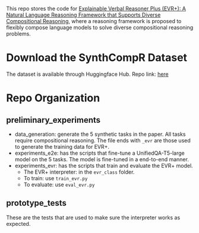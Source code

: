 This repo stores the code for [Explainable Verbal Reasoner Plus (EVR+): A Natural Language Reasoning Framework that Supports Diverse Compositional Reasoning](https://arxiv.org/abs/2305.00061), where a reasoning framework is proposed to flexibly compose language models to solve diverse compositional reasoning problems. 

# Download the SynthCompR Dataset
The dataset is available through Huggingface Hub. Repo link: [here](https://huggingface.co/zhengzhongliang/SynthCompR/tree/main)

# Repo Organization
## preliminary_experiments
 + data_generation: generate the 5 synthetic tasks in the paper. All tasks require compositional reasoning. The file ends with `_evr` are those used to generate the training data for EVR+.
 + experiments_e2e: has the scripts that fine-tune a UnifiedQA-T5-large model on the 5 tasks. The model is fine-tuned in a end-to-end manner.
 + experiments_evr: has the scripts that train and evaluate the EVR+ model.
   + The EVR+ interpreter: in the `evr_class` folder.
   + To train: use `train_evr.py`
   + To evaluate: use `eval_evr.py`

## prototype_tests
These are the tests that are used to make sure the interpreter works as expected. 
